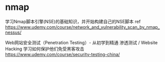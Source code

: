 # nmap

学习Nmap脚本引擎(NSE)的基础知识，并开始构建自己的NSE脚本
ref https://www.udemy.com/course/network_and_vulnerability_scan_by_nmap_nessus/

Web网站安全测试（Penetration Testing）- 从初学到精通
渗透测试 / Website Hacking 学习如何保护他们免受黑客攻击
https://www.udemy.com/course/security-testing-china/